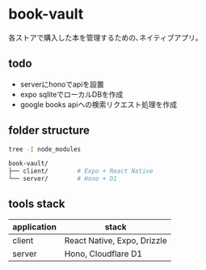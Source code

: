 # book-vault

各ストアで購入した本を管理するための､ネイティブアプリ｡

## todo

- serverにhonoでapiを設置
- expo sqliteでローカルDBを作成
- google books apiへの検索リクエスト処理を作成

## folder structure

```bash
tree -I node_modules

book-vault/
├── client/        # Expo + React Native
└── server/        # Hono + D1

```

## tools stack

| application    | stack                |
|-----------|---------------------|
| client | React Native, Expo, Drizzle |
| server  | Hono, Cloudflare D1 |
